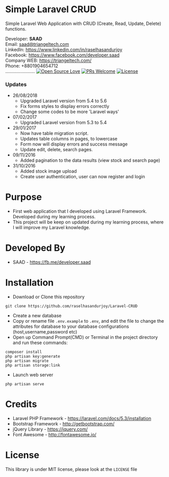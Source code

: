 # Simple Laravel CRUD
Simple Laravel Web Application with CRUD (Create, Read, Update, Delete) functions.

Developer: <b>SAAD</b> <br>
Email: saad@triangeltech.com<br>
LinkedIn: https://www.linkedin.com/in/raselhasandurjoy<br>
Facebook: https://www.facebook.com/developer.saad<br>
Company WEB: https://triangeltech.com/ <br>
Phone: +8801904654712<br>
.......................
[![Open Source Love](https://badges.frapsoft.com/os/v2/open-source.svg?v=102)](https://github.com/raselhasandurjoy/Laravel-CRUD)
[![PRs Welcome](https://img.shields.io/badge/PRs-welcome-brightgreen.svg?style=flat-square)](http://makeapullrequest.com)
[![License](https://img.shields.io/badge/License-Apache%202.0-blue.svg)](https://opensource.org/licenses/Apache-2.0)

### Updates
- 26/08/2018
  - Upgraded Laravel version from 5.4 to 5.6
  - Fix forms styles to display errors correctly
  - Change some codes to be more 'Laravel ways'
- 07/02/2017
  - Upgraded Laravel version from 5.3 to 5.4
- 29/01/2017
  - Now have table migration script.
  - Updates table columns in pages, to lowercase
  - Form now will display errors and success message
  - Update edit, delete, search pages.
- 09/11/2016
  - Added pagination to the data results (view stock and search page)
- 31/10/2016
  - Added stock image upload
  - Create user authentication, user can now register and login

# Purpose
- First web application that I developed using Laravel Framework. Developed during my learning process.
- This project will be keep on updated during my learning process, where I will improve my Laravel knowledge.

# Developed By
- SAAD - https://fb.me/developer.saad

# Installation
- Download or Clone this repository
```
git clone https://github.com/raselhasandurjoy/Laravel-CRUD
```
- Create a new database
- Copy or rename file ```.env.example``` to ```.env```, and edit the file to change the attributes for database to your database configurations (host,username,password etc)
-  Open up Command Prompt(CMD) or Terminal in the project directory and run these commands:
```
composer install
php artisan key:generate
php artisan migrate
php artisan storage:link
```
- Launch web server
```
php artisan serve
```

# Credits
- Laravel PHP Framework - https://laravel.com/docs/5.3/installation
- Bootstrap Framework - http://getbootstrap.com/
- jQuery Library - https://jquery.com/
- Font Awesome - http://fontawesome.io/

# License
This library is under MIT license, please look at the `LICENSE` file
